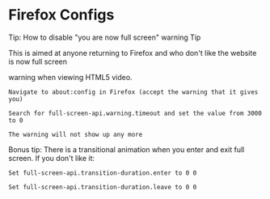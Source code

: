 # Firefox Configs

Tip: How to disable "you are now full screen" warning
Tip

This is aimed at anyone returning to Firefox and who don't like the website is now full screen

warning when viewing HTML5 video.

    Navigate to about:config in Firefox (accept the warning that it gives you)

    Search for full-screen-api.warning.timeout and set the value from 3000 to 0

    The warning will not show up any more

Bonus tip: There is a transitional animation when you enter and exit full screen. If you don't like it:

    Set full-screen-api.transition-duration.enter to 0 0

    Set full-screen-api.transition-duration.leave to 0 0